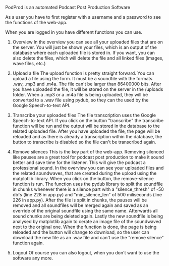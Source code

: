 PodProd is an automated Podcast Post Production Software

As a user you have to first register with a username and a password to see the functions of the web-app.

When you are logged in you have different functions you can use. 

1. Overview
In the overview you can see all your uploaded files that are on the server. You will just be shown your files, which is an output of the database where each uploaded file is stored in. If you want, you can also delete the files, which will delete the file and all linked files (images, wave files, etc.)

2. Upload a file
The upload function is pretty straight forward. You can upload a file using the form. It must be a soundfile with the formats .wav, .mp3 and .m4a. The file can't be larger than 86400000 bits. After you have uploaded the file, it will be stored on the server in the /uploads folder. When a .mp3 or a .m4a file is being uploaded, they will be converted to a .wav file using pydub, so they can the used by the Google Speech-to-text API. 

3. Transcribe your uploaded files
The file transcription uses the Google Speech-to-text API. If you click on the button "transcribe" the transcribe function will be run and the output will be stored in the database to the related uploaded file. After you have uploaded the file, the page will be reloaded and as there is already a transcription within the database, the button to transcribe is disabled so the file can't be transcribed again.

4. Remove silences
This is the key part of the web-app. Removing silenced like pauses are a great tool for podcast post production to make it sound better and save time for the listener. This will give the podcast a professional sound. 
In the overview you can see your uploaded files and the related soundwaves, that are created during the upload using the matplotlib library. When you click on the button, the remove-silence function is run. The function uses the pydub library to split the soundfile in chunks whenever there is a silence part with a "silence_thresh" of -50 dbfs (line 228 in app.py) and "min_silence_len" of 500 miliseconds (line 226 in app.py). 
After the file is split in chunks, the pauses will be removed and all soundfiles will be merged again and saved as an override of the original soundfile using the same name. Afterwards all sound chunks are being deleted again. 
Lastly the new soundfile is being analysed by matplotlib again to cerate an image file of the soundwaved next to the original one. 
When the function is done, the page is being reloaded and the button will change to download, so the user can download the new file as an .wav file and can't use the "remove silence" function again. 

5. Logout
Of course you can also logout, when you don't want to use the software any more. 
